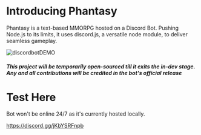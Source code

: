# Introducing Phantasy

Phantasy is a text-based MMORPG hosted on a Discord Bot. Pushing Node.js to its limits, it uses discord.js, a versatile node module, to deliver seamless gameplay.

![discordbotDEMO](https://cdn.discordapp.com/attachments/798592742976389160/1221293910890905661/bot_screenshot.png?ex=66120d96&is=65ff9896&hm=486e39455d29d952d305312c19d6d353d0c3a15dbfce4c34e4c7f8dcf7c9d5be&)

<h5>
This project will be temporarily open-sourced till it exits the in-dev stage. Any and all contributions will be credited in the bot's official release
</h5>

# Test Here

Bot won't be online 24/7 as it's currently hosted locally. 

https://discord.gg/jKbYSRFnpb